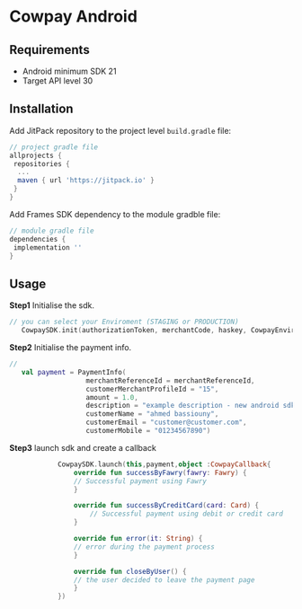# Cowpay Android


## Requirements
- Android minimum SDK 21
- Target API level 30



## Installation

Add JitPack repository to the project level `build.gradle` file:
```gradle
// project gradle file
allprojects {
 repositories {
  ...
  maven { url 'https://jitpack.io' }
 }
}
```

Add Frames SDK dependency to the module gradble file:
```gradle
// module gradle file
dependencies {
 implementation ''
}
```


## Usage



**Step1** Initialise the sdk.
```kotlin
// you can select your Enviroment (STAGING or PRODUCTION)
   CowpaySDK.init(authorizationToken, merchantCode, haskey, CowpayEnviroment.STAGING)
```

**Step2** Initialise the payment info.
```kotlin
//
   val payment = PaymentInfo(
                   merchantReferenceId = merchantReferenceId,
                   customerMerchantProfileId = "15",
                   amount = 1.0,
                   description = "example description - new android sdk",
                   customerName = "ahmed bassiouny",
                   customerEmail = "customer@customer.com",
                   customerMobile = "01234567890")
```

**Step3** launch sdk and create a callback
```kotlin
            CowpaySDK.launch(this,payment,object :CowpayCallback{
                override fun successByFawry(fawry: Fawry) {
                // Successful payment using Fawry
                }

                override fun successByCreditCard(card: Card) {
                    // Successful payment using debit or credit card
                }

                override fun error(it: String) {
                // error during the payment process
                }

                override fun closeByUser() {
                // the user decided to leave the payment page
                }
            })
```


